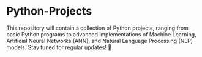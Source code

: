 # Python-Projects
This repository will contain a collection of Python projects, ranging from basic Python programs to advanced implementations of Machine Learning, Artificial Neural Networks (ANN), and Natural Language Processing (NLP) models. Stay tuned for regular updates! 🚀
